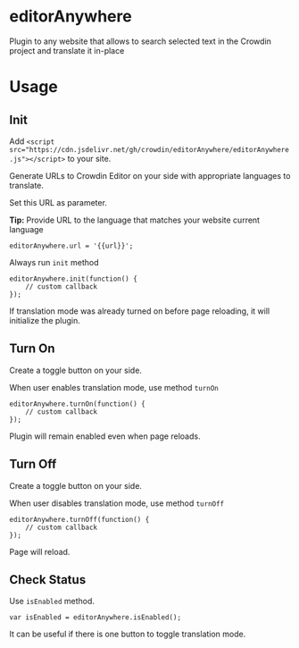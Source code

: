 # editorAnywhere

Plugin to any website that allows to search selected text in the Crowdin project and translate it in-place

# Usage

## Init

Add `<script src="https://cdn.jsdelivr.net/gh/crowdin/editorAnywhere/editorAnywhere.js"></script>` to your site.

Generate URLs to Crowdin Editor on your side with appropriate languages to translate.

Set this URL as parameter. 

**Tip:** Provide URL to the language that matches your website current language

    editorAnywhere.url = '{{url}}';

Always run `init` method

    editorAnywhere.init(function() {
        // custom callback
    });

If translation mode was already turned on before page reloading, it will initialize the plugin. 

## Turn On

Create a toggle button on your side.

When user enables translation mode, use method `turnOn`

    editorAnywhere.turnOn(function() {
        // custom callback
    });

Plugin will remain enabled even when page reloads.

## Turn Off

Create a toggle button on your side.

When user disables translation mode, use method `turnOff`

    editorAnywhere.turnOff(function() {
        // custom callback
    });

Page will reload.

## Check Status

Use `isEnabled` method.

    var isEnabled = editorAnywhere.isEnabled();

It can be useful if there is one button to toggle translation mode.
